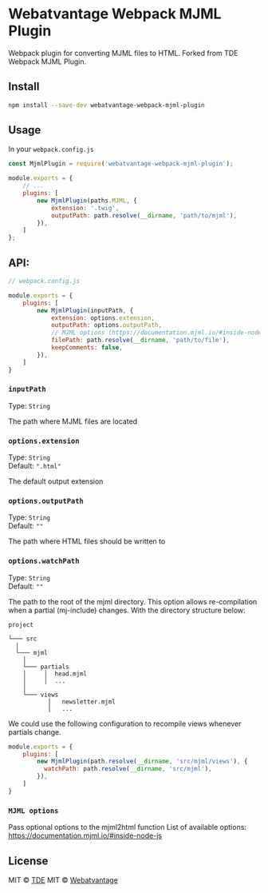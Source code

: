 # Webatvantage Webpack MJML Plugin

Webpack plugin for converting MJML files to HTML.
Forked from TDE Webpack MJML Plugin.

## Install

```bash
npm install --save-dev webatvantage-webpack-mjml-plugin
```

## Usage

In your `webpack.config.js`

```javascript
const MjmlPlugin = require('webatvantage-webpack-mjml-plugin');

module.exports = {
    // ...
    plugins: [
        new MjmlPlugin(paths.MJML, {
            extension: '.twig',
            outputPath: path.resolve(__dirname, 'path/to/mjml'),
        }),
    ]
};
```

## API:

```js
// webpack.config.js

module.exports = {
    plugins: [
        new MjmlPlugin(inputPath, {
            extension: options.extension,
            outputPath: options.outputPath,
            // MJML options (https://documentation.mjml.io/#inside-node-js)
            filePath: path.resolve(__dirname, 'path/to/file'),
            keepComments: false,
        }),
    ]
}
```

### `inputPath`

Type: `String`

The path where MJML files are located

### `options.extension`

Type: `String`<br>
Default: `".html"`

The default output extension

### `options.outputPath`

Type: `String`<br>
Default: `""`

The path where HTML files should be written to

### `options.watchPath`

Type: `String`<br>
Default: `""`

The path to the root of the mjml directory. This option allows re-compilation when a partial (mj-include) changes.
With the directory structure below:

```
project

└─── src
  │
  └─── mjml
    │
    └─── partials
    │     │  head.mjml
    │     │  ...
    │
    └─── views
           │   newsletter.mjml
           │   ...
```

We could use the following configuration to recompile views whenever partials change.

```js
module.exports = {
    plugins: [
        new MjmlPlugin(path.resolve(__dirname, 'src/mjml/views'), {
          watchPath: path.resolve(__dirname, 'src/mjml'),
        }),
    ]
}
```

### `MJML options`
Pass optional options to the mjml2html function
List of available options: https://documentation.mjml.io/#inside-node-js


## License

MIT © [TDE](https://github.com/tdeNL)
MIT © [Webatvantage](https://github.com/webatvantage)
